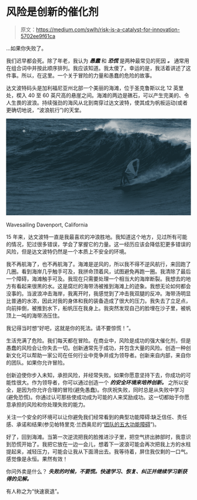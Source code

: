 # 风险是创新的催化剂

> 原文：<https://medium.com/swlh/risk-is-a-catalyst-for-innovation-5702ee9f61ca>

…如果你失败了。

我们迟早都会死。除了年老，我认为 ***愚蠢*** 和 ***恐慌*** 是两种最常见的死因 ***。*** 通常用在组合词中并按此顺序排列。我应该知道。我太傻了。幸运的是，我活着讲述了这件事。所以，在这里。一个关于冒险的力量和愚蠢的危险的故事。

达文波特码头是加利福尼亚州北部一个美丽的海滩，位于圣克鲁斯以北 12 英里处，楔入 40 至 60 英尺高的悬崖之间。海滩的两边是礁石，可以产生完美的、令人生畏的波浪。持续强劲的海风从北到南穿过达文波特，使其成为帆板运动(或者更确切地说，“波浪航行”)的天堂。

![](img/6e0937d0e6b04872d83abb534b717537.png)

Wavesailing Davenport, California

15 年来，达文波特一直是我最喜欢的冲浪胜地。我知道这个地方，见过所有可能的情况，犯过很多错误，学会了掌握它的力量。这一经历应该会降低犯更多错误的风险，但是达文波特仍然是一个本质上不安全的环境。

我不再航海了，也不再航海了。海滩是逆风的，所以我不得不逆风航行，来回跑了几圈。看到海岸几乎触手可及，我拼命顶着风，试图避免再跑一圈。我清除了最后一个障碍，海滩触手可及。我现在只需要处理一个相当大的海岸断裂。我想去的地方有看起来很黑的水。这是腐烂的海带汤被推到海滩上的迹象。我想无论如何都会没事的。当波浪冲击海岸，我离开时，我感觉到了冲击我双腿的反冲。海带汤明显比普通的水浓，因此对我的身体和我的装备造成了很大的压力。我失去了立足点，向前摔倒，被推到水下，船帆压在我身上。我突然发现自己的脸埋在沙子里，被帆顶上一吨的海带汤压住。

我记得当时想“好吧，这就是你的死法。请不要惊慌！”。

生活充满了危险。我们每天都在冒险。在商业中，风险是成功的强大催化剂，但是愚蠢的风险会让你失去一切。创新通常先于成功，并包含大量的风险。创造一种创新文化可以帮助一家公司在任何行业中竞争并成为领导者。创新来自内部，来自你的团队。如果你允许冒险。

创新迫使你步入未知，承担风险，并经常失败。如果你愿意坚持下去，你成功的可能性很大。作为领导者，你可以通过创造一个 ***的安全环境来培养创新。*** 之所以安全，是因为你允许合理的冒险(避免愚蠢)。你庆祝失败，同时总是从失败中学习(避免恐慌)。你通过认可那些使成功成为可能的人来奖励成功。这一切都始于你愿意承担的风险和你处理失败的能力。

关注一个安全的环境可以让你避免我们经常看到的典型功能障碍:缺乏信任、责任感、承诺和结果(参见帕特里克·兰西奥尼的“[团队的五大功能障碍](https://en.wikipedia.org/wiki/The_Five_Dysfunctions_of_a_Team)”)。

好了，回到海滩。当第一次逆流把我的脸推进沙子里，把空气挤出肺部时，我意识到恐慌开始了。我把它放在一边一会儿，想着下一波浪可能会再次把我上方的水柱提起来，减轻压力，可能会让我从下面滑出去。我等待着，屏住我仅剩的一口气。感觉像是永恒。果然有效！

你问外卖是什么？ ***失败的时候，不要慌。快速学习、恢复、纠正并继续学习新获得的见解。***

有人称之为“快速衰退”。